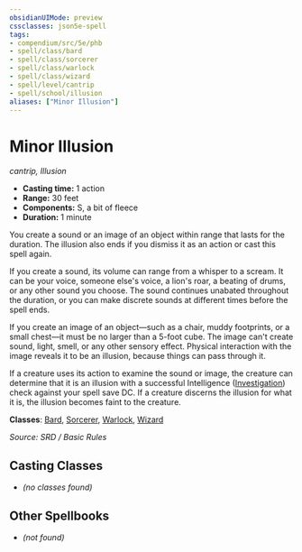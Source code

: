 ```yaml
---
obsidianUIMode: preview
cssclasses: json5e-spell
tags:
- compendium/src/5e/phb
- spell/class/bard
- spell/class/sorcerer
- spell/class/warlock
- spell/class/wizard
- spell/level/cantrip
- spell/school/illusion
aliases: ["Minor Illusion"]
---
```

# Minor Illusion
*cantrip, Illusion*  

- **Casting time:** 1 action
- **Range:** 30 feet
- **Components:** S, a bit of fleece
- **Duration:** 1 minute

You create a sound or an image of an object within range that lasts for the duration. The illusion also ends if you dismiss it as an action or cast this spell again.

If you create a sound, its volume can range from a whisper to a scream. It can be your voice, someone else's voice, a lion's roar, a beating of drums, or any other sound you choose. The sound continues unabated throughout the duration, or you can make discrete sounds at different times before the spell ends.

If you create an image of an object—such as a chair, muddy footprints, or a small chest—it must be no larger than a 5-foot cube. The image can't create sound, light, smell, or any other sensory effect. Physical interaction with the image reveals it to be an illusion, because things can pass through it.

If a creature uses its action to examine the sound or image, the creature can determine that it is an illusion with a successful Intelligence ([Investigation](rules/skills.md#Investigation)) check against your spell save DC. If a creature discerns the illusion for what it is, the illusion becomes faint to the creature.

**Classes**: [Bard](compendium/classes/bard.md), [Sorcerer](compendium/classes/sorcerer.md), [Warlock](compendium/classes/warlock.md), [Wizard](compendium/classes/wizard.md)

*Source: SRD / Basic Rules*

## Casting Classes
- *(no classes found)*

## Other Spellbooks
- *(not found)*
